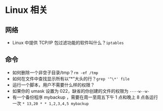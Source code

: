 # Linux 相关

## 网络

- Linux 中提供 TCP/IP 包过滤功能的软件叫什么？`iptables`

## 命令

- 如何删除一个非空子目录/tmp？`rm -ef /tmp`
- 如何在文件中查找显示所有以“*”大头的行？`grep '^\*' file`
- 运行一个脚本，用户不需要什么样的权限？
- 如果你的 umask 设置为 022，缺省的你创建的文件的权限为 `----w--w-`
- 有一个备份程序 mybackup ，需要在周一至周五下午 1 点和晚上 8 点各运行一次 `* 13,20 * * 1,2,3,4,5 mybackup`
